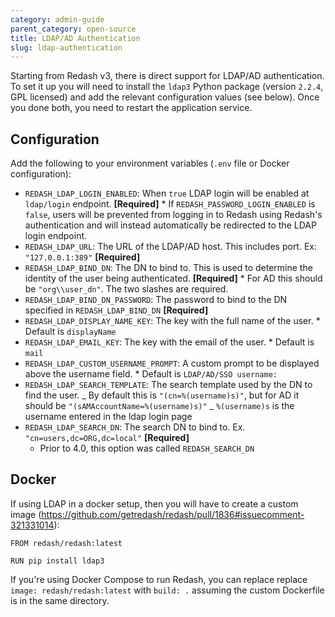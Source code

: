 ```yaml
---
category: admin-guide
parent_category: open-source
title: LDAP/AD Authentication
slug: ldap-authentication
---
```


Starting from Redash v3, there is direct support for LDAP/AD authentication. To set it up you will need to install the `ldap3` Python package (version `2.2.4`, GPL licensed) and add the relevant configuration values (see below). Once you done both, you need to restart the application service.

## Configuration

Add the following to your environment variables (`.env` file or Docker configuration):

- `REDASH_LDAP_LOGIN_ENABLED`: When `true` LDAP login will be enabled at `ldap/login` endpoint. **[Required]** \* If `REDASH_PASSWORD_LOGIN_ENABLED` is `false`, users will be prevented from logging in to Redash using Redash's authentication and will instead automatically be redirected to the LDAP login endpoint.
- `REDASH_LDAP_URL`: The URL of the LDAP/AD host. This includes port. Ex: `"127.0.0.1:389"` **[Required]**
- `REDASH_LDAP_BIND_DN`: The DN to bind to. This is used to determine the identity of the user being authenticated. **[Required]** \* For AD this should be `"org\\user_dn"`. The two slashes are required.
- `REDASH_LDAP_BIND_DN_PASSWORD`: The password to bind to the DN specified in `REDASH_LDAP_BIND_DN` **[Required]**
- `REDASH_LDAP_DISPLAY_NAME_KEY`: The key with the full name of the user. \* Default is `displayName`
- `REDASH_LDAP_EMAIL_KEY`: The key with the email of the user. \* Default is `mail`
- `REDASH_LDAP_CUSTOM_USERNAME_PROMPT`: A custom prompt to be displayed above the username field. \* Default is `LDAP/AD/SSO username:`
- `REDASH_LDAP_SEARCH_TEMPLATE`: The search template used by the DN to find the user.
  _ By default this is `"(cn=%(username)s)"`, but for AD it should be `"(sAMAccountName=%(username)s)"`
  _ `%(username)s` is the username entered in the ldap login page
- `REDASH_LDAP_SEARCH_DN`: The search DN to bind to. Ex. `"cn=users,dc=ORG,dc=local"` **[Required]**
  - Prior to 4.0, this option was called `REDASH_SEARCH_DN`

## Docker

If using LDAP in a docker setup, then you will have to create a custom image (https://github.com/getredash/redash/pull/1836#issuecomment-321331014):

```
FROM redash/redash:latest

RUN pip install ldap3
```

If you're using Docker Compose to run Redash, you can replace replace `image: redash/redash:latest` with `build: .` assuming the custom Dockerfile is in the same directory.
